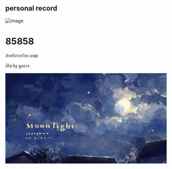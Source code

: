 ## personal record
![image](https://i.pinimg.com/originals/c2/7c/e5/c27ce5d2a992641388f66364ddbec2f1.jpg) 

# 85858

สำหรับรายวิฃา oop

ศิริขวัญ มูลอาจ

![download banner](banner.jpg)
